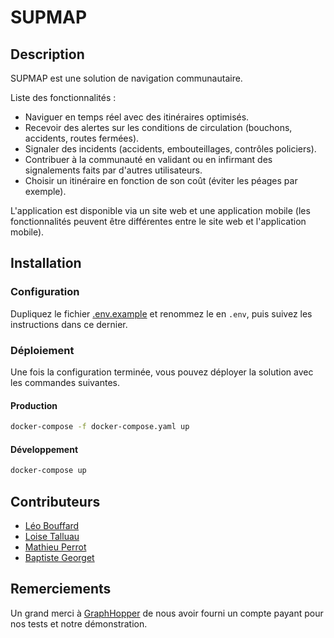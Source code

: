 # SUPMAP

## Description

SUPMAP est une solution de navigation communautaire. 

Liste des fonctionnalités :
- Naviguer en temps réel avec des itinéraires optimisés.
- Recevoir des alertes sur les conditions de circulation (bouchons, accidents, routes fermées). 
- Signaler des incidents (accidents, embouteillages, contrôles policiers).
- Contribuer à la communauté en validant ou en infirmant des signalements faits par d'autres utilisateurs. 
- Choisir un itinéraire en fonction de son coût (éviter les péages par exemple). 

L'application est disponible via un site web et une application mobile (les fonctionnalités peuvent être différentes entre le site web et l'application mobile).

## Installation

### Configuration

Dupliquez le fichier [.env.example](.env.example) et renommez le en `.env`, puis suivez les instructions dans ce dernier.

### Déploiement

Une fois la configuration terminée, vous pouvez déployer la solution avec les commandes suivantes.

#### Production

```bash
docker-compose -f docker-compose.yaml up
```

#### Développement

```bash
docker-compose up
```

## Contributeurs

- [Léo Bouffard](https://github.com/LeoBouffard)
- [Loise Talluau](https://github.com/Loisetal)
- [Mathieu Perrot](https://github.com/Mathieuprt)
- [Baptiste Georget](https://github.com/baptistegeorget)

## Remerciements

Un grand merci à [GraphHopper](https://www.graphhopper.com) de nous avoir fourni un compte payant pour nos tests et notre démonstration.

